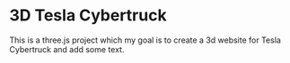 # 3D Tesla Cybertruck

This is a three.js project which my goal is to create a 3d website for Tesla Cybertruck and add some text.
